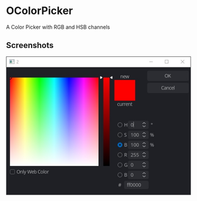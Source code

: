 # OColorPicker
A Color Picker with RGB and HSB channels

## Screenshots
![alt text](preview.jpg?raw=true)


